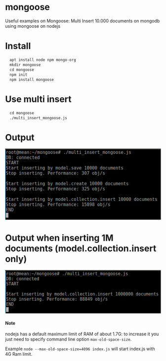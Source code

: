 # mongoose
Useful examples on Mongoose: Multi Insert 10.000 documents on mongodb using mongoose on nodejs

# Install
```
  apt install node npm mongo-org
  mkdir mongoose
  cd mongoose
  npm init
  npm install mongoose
```
# Use multi insert
```
  cd mongoose
  ./multi_insert_mongoose.js
```
# Output
<img src="multiInsert.png">

# Output when inserting 1M documents (model.collection.insert only)
<img src="multiInsert1M.png">

#### Note
nodejs has a default maximum limit of RAM of about 1.7G: to increase it you just need to specify command line option 
```max-old-space-size```.

Example
```node --max-old-space-size=4096 index.js``` will start index.js with 4G Ram limit.
